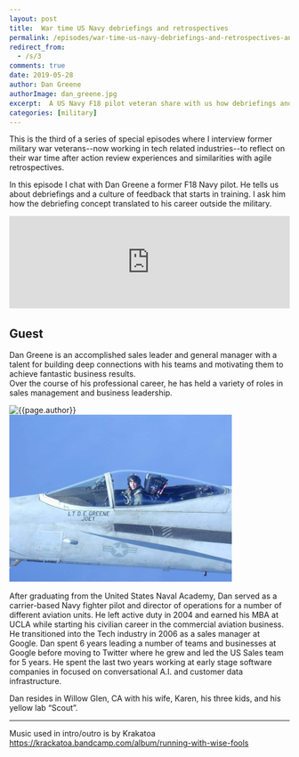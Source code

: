 ```yaml
---
layout: post
title:  War time US Navy debriefings and retrospectives
permalink: /episodes/war-time-us-navy-debriefings-and-retrospectives-and-continuous-learning
redirect_from: 
  - /s/3
comments: true
date: 2019-05-28
author: Dan Greene
authorImage: dan_greene.jpg
excerpt:  A US Navy F18 pilot veteran share with us how debriefings and a culture of feedback is second nature in the US Navy. How can we incorporate that in our daily work?
categories: [military]
---
```


This is the third of a series of special episodes where I interview former military war veterans--now working in tech related industries--to reflect on their war time after action review experiences and similarities with agile retrospectives.

In this episode I chat with Dan Greene a former F18 Navy pilot. He tells us about debriefings and a culture of feedback that starts in training. I ask him how the debriefing concept translated to his career outside the military.


<iframe width="100%" height="166" scrolling="no" frameborder="no" allow="autoplay" src="https://w.soundcloud.com/player/?url=https%3A//api.soundcloud.com/tracks/621331068%3Fsecret_token%3Ds-7Jt9p&color=%23ff5500&auto_play=false&hide_related=false&show_comments=true&show_user=true&show_reposts=false&show_teaser=true"></iframe>

## Guest

Dan Greene is an accomplished sales leader and general manager with a talent for building deep connections with his teams and motivating them to achieve fantastic business results.  
Over the course of his professional career, he has held a variety of roles in sales management and business leadership.  

<img width="200px" src="/assets/{{page.authorImage}}" alt="{{page.author}}">

<img class="regular" width="400px" src="/assets/dan_greene_deployed.jpg" alt="Joey">

After graduating from the United States Naval Academy, Dan served as a carrier-based Navy fighter pilot and director of operations for a number of different aviation units.  He left active duty in 2004 and earned his MBA at UCLA while starting his civilian career in the commercial aviation business.  He transitioned into the Tech industry in 2006 as a sales manager at Google.  Dan spent 6 years leading a number of teams and businesses at Google before moving to Twitter where he grew and led the US Sales team for 5 years.  He spent the last two years working at early stage software companies in focused on conversational A.I. and customer data infrastructure.
 
Dan resides in Willow Glen, CA with his wife, Karen, his three kids, and his yellow lab “Scout”.

---

Music used in intro/outro is by Krakatoa https://krackatoa.bandcamp.com/album/running-with-wise-fools